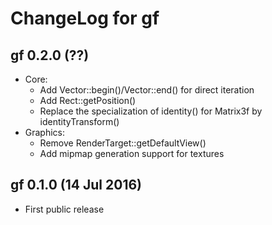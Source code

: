 # ChangeLog for gf

## gf 0.2.0 (??)

- Core:
  - Add Vector::begin()/Vector::end() for direct iteration
  - Add Rect::getPosition()
  - Replace the specialization of identity() for Matrix3f by identityTransform()
- Graphics:
  - Remove RenderTarget::getDefaultView()
  - Add mipmap generation support for textures

## gf 0.1.0 (14 Jul 2016)

- First public release
